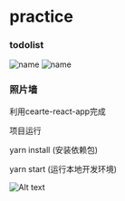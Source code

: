 # practice

### todolist

![name](./todoList./todoList.gif '描述')
![name](./todoList./todoList2.gif '描述')


### 照片墙
利用cearte-react-app完成

项目运行

yarn install  (安装依赖包)

yarn start (运行本地开发环境)

![Alt text](./picWall./picWall.gif)
